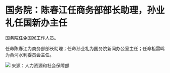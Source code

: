 # 国务院：陈春江任商务部部长助理，孙业礼任国新办主任

国务院任免国家工作人员。

任命陈春江为商务部部长助理；任命孙业礼为国务院新闻办公室主任；任命祖雷鸣为黄河水利委员会主任。

![](https://inews.gtimg.com/newsapp_bt/0/15614793621/1000)
来源：人力资源和社会保障部


